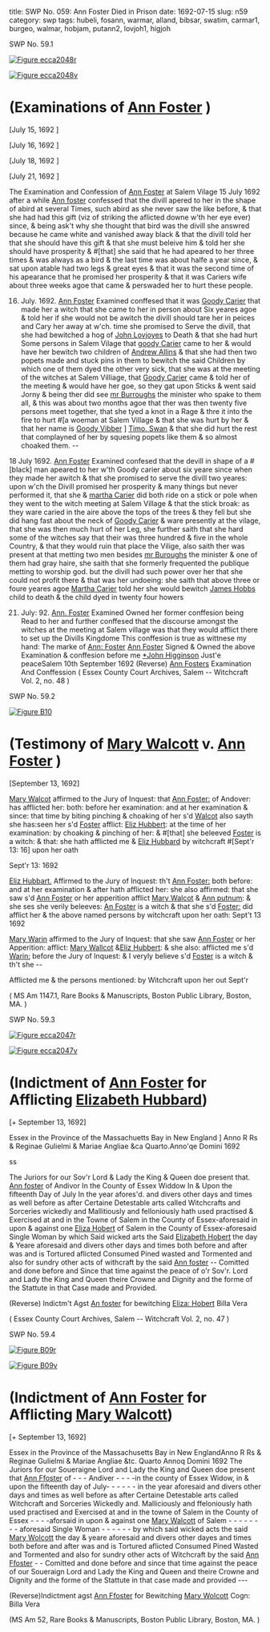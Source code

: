 title: SWP No. 059: Ann Foster Died in Prison
date: 1692-07-15
slug: n59
category: swp
tags: hubeli, fosann, warmar, alland, bibsar, swatim, carmar1, burgeo, walmar, hobjam, putann2, lovjoh1, higjoh




<div markdown class="doc" id="n59.1">

<div class="doc_id">SWP No. 59.1</div>



<span markdown class="figure">[![Figure ecca2048r](archives/ecca/thumb/ecca2048r.jpg)](archives/ecca/large/ecca2048r.jpg)</span>



<span markdown class="figure">[![Figure ecca2048v](archives/ecca/thumb/ecca2048v.jpg)](archives/ecca/large/ecca2048v.jpg)</span>


# (Examinations of [Ann Foster](/tag/fosann.html) )

[July 15, 1692 ]

[July 16, 1692 ]

[July 18, 1692 ]

[July 21, 1692 ]

The Examination and Confession of [Ann Foster](/tag/fosann.html) at Salem Vilage 15 July 1692  after a while [Ann foster](/tag/fosann.html) confessed that the divill apered to her in the shape of abird at several Times, such abird as she never saw the like before, & that she had had this gift (viz of striking the aflicted downe w'th her eye ever) since, & being ask't why she thought that bird was the divill she answred because he came white and vanished away black & that the divill told her that she should have this gift & that she must beleive him & told her she should have prosperity & #[that] she said that he had apeared to her three times & was always as a bird & the last time was about halfe a year since, & sat upon atable had two legs & great eyes & that it was the second time of his apearance that he promised her prosperity & that it was Cariers wife about three weeks agoe that came & perswaded her to hurt these people.

16. July. 1692. [Ann Foster](/tag/fosann.html) Examined conffesed that it was [Goody Carier](/tag/carmar1.html) that made her a witch that she came to her in person about Six yeares agoe & told her if she would not be awitch the divill should tare her in peices and Cary her away at w'ch. time she promised to Serve the divill, that she had bewitched a hog of [John Lovjoyes](/tag/lovjoh1.html) to Death & that she had hurt Some persons in Salem Vilage that [goody Carier](/tag/carmar1.html) came to her & would have her bewitch two children of [Andrew Allins](/tag/alland.html) & that she had then two popets made and stuck pins in them to bewitch the said Children by which one of them dyed  the other very sick, that she was at the meeting of the witches at Salem Villiage, that [Goody Carier](/tag/carmar1.html) came & told her of the meeting & would have her goe, so they gat upon Sticks & went said Jorny & being ther did see [mr Burroughs](/tag/burgeo.html) the minister who spake to them all, & this was about two months agoe that ther was then twenty five persons meet together, that she tyed a knot in a Rage & thre it into the fire to hurt #[a woeman at Salem Village & that she was hurt by her & that her name is [Goody Vibber](/tag/bibsar.html) ] [Timo. Swan](/tag/swatim.html) & that she did hurt the rest that complayned of her by squesing popets like them & so almost choaked them. --

18 July 1692. [Ann Foster](/tag/fosann.html) Examined confesed that the devill in shape of a #[black] man apeared to her w'th Goody carier about six yeare since when they made her awitch & that she promised to serve the divill two yeares: upon w'ch the Divill promised her prosperity & many things but never performed it, that she & [martha Carier](/tag/carmar1.html) did both ride on a stick or pole when they went to the witch meeting at Salem Village & that the stick broak: as they ware caried in the aire above the tops of the trees & they fell but she did hang fast about the neck of [Goody Carier](/tag/carmar1.html) & ware presently at the vilage, that she was then much hurt of her Leg, she further saith that she hard some of the witches say that their was three hundred & five in the whole Country, & that they would ruin that place the Vilige, also saith ther was present at that metting two men besides [mr Buroughs](/tag/burgeo.html) the minister & one of them had gray haire, she saith that she formerly frequented the publique metting to worship god. but the divill had such power over her that she could not profit there & that was her undoeing: she saith that above three or foure yeares agoe [Martha Carier](/tag/carmar1.html) told her she would bewitch [James Hobbs](/tag/hobjam.html) child to death & the child dyed in twenty four howers

21. July: 92. [Ann. Foster](/tag/fosann.html) Examined Owned her former conffesion being Read to her and further conffesed that the discourse amongst the witches at the meeting at Salem village was that they would afflict there to set up the Divills Kingdome This conffesion is true as wittnese my hand:
The  marke of [Ann: Foster](/tag/fosann.html)    [Ann Foster](/tag/fosann.html) Signed & Owned the above Examination & conffesion before me [*John Higginson](/tag/higjoh.html) Just'e peaceSalem  10th September 1692  (Reverse) [Ann Fosters](/tag/fosann.html) Examination And Conffession ( Essex County Court Archives, Salem -- Witchcraft Vol. 2, no. 48 )

</div>



<div markdown class="doc" id="n59.2">

<div class="doc_id">SWP No. 59.2</div>



<span markdown class="figure">[![Figure B10](archives/BPL/gifs/B10.gif)](archives/BPL/LARGE/B10.jpg)</span>


# (Testimony of [Mary Walcott](/tag/walmar.html) v. [Ann Foster](/tag/fosann.html) )

[September 13, 1692]

[Mary Walcot](/tag/walmar.html) affirmed to the Jury of Inquest: that [Ann Foster:](/tag/fosann.html) of Andover: has afflicted her: both: before her examination: and at her examination & since: that time by biting pinching & choaking of her s'd [Walcot](/tag/walmar.html) also sayth she has:seen her s'd [Foster](/tag/fosann.html) afflict: [Eliz Hubbert](/tag/hubeli.html): at the time of her examination: by choaking & pinching of her: & #[that] she beleeved [Foster](/tag/fosann.html) is a witch: & that: she hath afflicted me & [Eliz Hubbard](/tag/hubeli.html) by witchcraft #[Sept'r 13: 16] upon her oath

Sept'r 13: 1692 

[Eliz Hubbart.](/tag/hubeli.html) Affirmed to the Jury of Inquest: th't [Ann Foster:](/tag/fosann.html) both before: and at her examination & after hath afflicted her: she also affirmed: that she saw s'd [Ann Foster](/tag/fosann.html) or her apperition afflict [Mary Walcot](/tag/walmar.html) & [Ann putnum](/tag/putann2.html): & she ses she verily beleeves: [An Foster](/tag/fosann.html) is a witch & that she s'd [Foster:](/tag/fosann.html) did afflict her & the above named persons by witchcraft upon her oath: Sept't 13 1692 

[Mary Warin](/tag/warmar.html) affirmed to the Jury of Inquest: that she saw [Ann Foster](/tag/fosann.html) or her Apperition: afflict: [Mary Wallcot](/tag/walmar.html) &[Eliz Hubbert](/tag/hubeli.html): & she also: afflicted me s'd [Warin:](/tag/warmar.html) before the Jury of Inquest: & I veryly believe s'd [Foster](/tag/fosann.html) is a witch & th't she --

Afflicted me & the persons mentioned: by Witchcraft upon her out Sept'r 

( MS Am 1147.1, Rare Books & Manuscripts, Boston Public Library, Boston, MA. )


</div>



<div markdown class="doc" id="n59.3">

<div class="doc_id">SWP No. 59.3</div>



<span markdown class="figure">[![Figure ecca2047r](archives/ecca/thumb/ecca2047r.jpg)](archives/ecca/large/ecca2047r.jpg)</span>



<span markdown class="figure">[![Figure ecca2047v](archives/ecca/thumb/ecca2047v.jpg)](archives/ecca/large/ecca2047v.jpg)</span>


# (Indictment of [Ann Foster](/tag/fosann.html) for Afflicting [Elizabeth Hubbard](/tag/hubeli.html))

[+ September 13, 1692]

Essex in the Province of the Massachuetts Bay in New England ] Anno R Rs & Reginae Gulielmi & Mariae Angliae &ca Quarto.Anno'qe Domini 1692 

ss 

The Juriors for our Sov'r Lord & Lady the King & Queen doe present that. [Ann foster](/tag/fosann.html) of Andivor In the County of Essex Widdow In & Upon the fifteenth Day of July In the year afores'd. and divers other days and times as well before as after Certaine Detestable arts called Witchcrafts and Sorceries wickedly and Mallitiously and felloniously hath used practised & Exercised at and in the Towne of Salem in the County of Essex-aforesaid in upon & against one [Eliza Hobert](/tag/hubeli.html) of Salem in the County of Essex-aforesaid Single Woman by which Said wicked arts the Said [Elizabeth Hobert](/tag/hubeli.html) the day & Yeare aforesaid and divers other days and times both before and after was and is Tortured aflicted Consumed Pined wasted and Tormented and also for sundry other acts of withcraft by the said [Ann foster](/tag/fosann.html) -- Comitted and done before and Since that time against the peace of o'r Sov'r. Lord and Lady the King and Queen theire Crowne and Dignity and the forme of the Stattute in that Case made and Provided.

(Reverse) Indictm't Agst [An foster](/tag/fosann.html) for bewitching [Eliza: Hobert](/tag/hubeli.html) Billa Vera

( Essex County Court Archives, Salem -- Witchcraft Vol. 2, no. 47 )


</div>



<div markdown class="doc" id="n59.4">

<div class="doc_id">SWP No. 59.4</div>



<span markdown class="figure">[![Figure B09r](archives/BPL/gifs/B09A.gif)](archives/BPL/LARGE/B09A.jpg)</span>



<span markdown class="figure">[![Figure B09v](archives/BPL/gifs/B09B.gif)](archives/BPL/LARGE/B09B.jpg)</span>


# (Indictment of [Ann Foster](/tag/fosann.html) for Afflicting [Mary Walcott](/tag/walmar.html))

[+ September 13, 1692]

Essex in the Province of the Massachusetts Bay in New EnglandAnno R Rs & Reginae Gulielmi & Mariae Angliae &tc. Quarto Annoq Domini 1692 The Juriors for our Soueraigne Lord and Lady the King and Queen doe present that [Ann Ffoster](/tag/fosann.html) of - - -  Andiver - - - -in the county of Essex Widow, in & upon the fifteenth day of July- - - - - - in the year aforesaid and divers other days and times as well before as after Certaine Detestable arts called Witchcraft and Sorceries Wickedly and. Malliciously and ffeloniously hath used practised and Exercised at and in the towne of Salem in the  County of Essex - - - -aforsaid in upon & against one [Mary Walcott](/tag/walmar.html) of Salem - - - - - - - - aforesaid Single Woman - - -  - - - by which said wicked acts the said [Mary Wolcott](/tag/walmar.html) the day & yeare aforesaid and divers other dayes and times both before and after was and is Tortured aflicted Consumed Pined Wasted and Tormented and also for sundry other acts of Witchcraft by the said [Ann Ffoster](/tag/fosann.html) - - Comitted and done before and since that time against the peace of our Soueraign Lord and Lady the King and Queen and theire Crowne and Dignity and the forme of the Stattute in that case made and provided ---

(Reverse)Indictment agst [Ann Ffoster](/tag/fosann.html) for Bewitching [Mary Wolcott](/tag/walmar.html)  Cogn: Billa Vera

(MS Am 52, Rare Books & Manuscripts, Boston Public Library, Boston, MA. )


</div>

